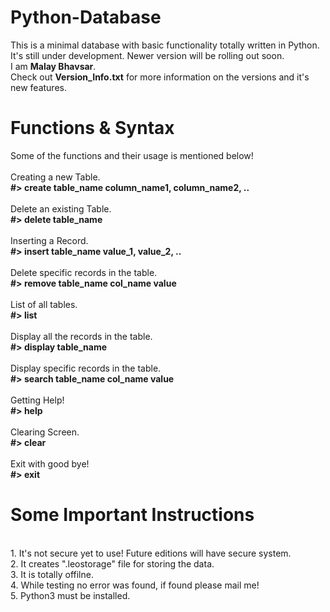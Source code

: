 # Python-Database
This is a minimal database with basic functionality totally written in Python. It's still under development. Newer version will be rolling out soon.</br>
I am <b>Malay Bhavsar</b>.</br>
Check out <b>Version_Info.txt</b> for more information on the versions and it's new features.

# Functions & Syntax
Some of the functions and their usage is mentioned below!
</br></br> Creating a new Table.</br>
<b> #> create table_name column_name1, column_name2, ..</b>
</br></br> Delete an existing Table.</br>
<b> #> delete table_name</b>
</br></br> Inserting a Record.</br>
<b> #> insert table_name value_1, value_2, ..</b>
</br></br> Delete specific records in the table.</br>
<b> #> remove table_name col_name value</b>
</br></br> List of all tables.</br>
<b> #> list</b>
</br></br> Display all the records in the table.</br>
<b> #> display table_name</b>
</br></br> Display specific records in the table.</br>
<b> #> search table_name col_name value</b>
</br></br> Getting Help!</br>
<b> #> help</b>
</br></br> Clearing Screen.</br>
<b> #> clear</b>
</br></br> Exit with good bye!</br>
<b> #> exit</b>
</br>
# Some Important Instructions
</br>
1. It's not secure yet to use! Future editions will have secure system.</br>
2. It creates ".leostorage" file for storing the data.</br>
3. It is totally offilne.</br>
4. While testing no error was found, if found please mail me!</br>
5. Python3 must be installed.</br>
